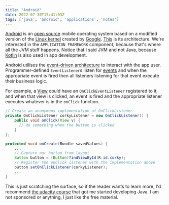 ```yaml
---
title: "Android"
date: 2022-07-30T15:41:03Z
tags: ['java', 'android', 'applications', 'notes']
---
```


[Android](https://www.android.com/) is an [open source](https://source.android.com/setup/contribute/code-search) mobile operating system based
on a modified version of the [Linux kernel](https://kernel.org/) created by [Google](https://www.google.com/).
[This](https://source.android.com/devices/architecture/) is its architecture.
We're interested in the `APPLICATION FRAMEWORK` component, because that's where all the JVM stuff happens.
Notice that I said JVM and not Java, because [Kotlin](https://kotlinlang.org/) is also used in app development.

Android utilises the [event-driven architecture](https://www.redhat.com/en/topics/integration/what-is-event-driven-architecture) to interact with the app user.
Programmer-defined `EventListener`s listen for [events](https://developer.android.com/guide/topics/ui/ui-events) and when the appropriate event is fired
then all listeners listening for that event execute their business logic.

For example, a [View](https://developer.android.com/reference/android/view/View) could have an `OnClickEventListener` registered to it,
and when that view is clicked, an event is fired and the appropriate listener executes whatever is in the `onClick` function.

```java
// Create an anonymous implementation of OnClickListener
private OnClickListener corkyListener = new OnClickListener() {
    public void onClick(View v) {
      // do something when the button is clicked
    }
};

protected void onCreate(Bundle savedValues) {
    ...
    // Capture our button from layout
    Button button = (Button)findViewById(R.id.corky);
    // Register the onClick listener with the implementation above
    button.setOnClickListener(corkyListener);
    ...
}

```

This is just scratching the surface, so if the reader wants to learn more, I'd recommend
[the udacity course](https://www.udacity.com/course/new-android-fundamentals--ud851)
that got me started developing Java. I am not sponsored or anything, I just like the free material.


